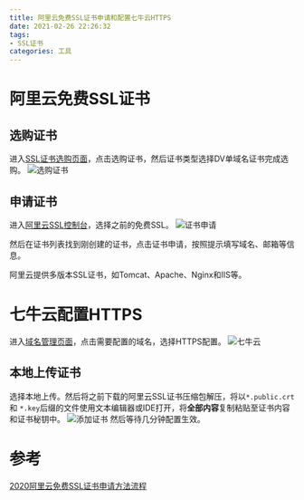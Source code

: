 ```yaml
---
title: 阿里云免费SSL证书申请和配置七牛云HTTPS
date: 2021-02-26 22:26:32
tags: 
- SSL证书
categories: 工具
---
```

# 阿里云免费SSL证书
## 选购证书

进入[SSL证书选购页面](https://www.aliyun.com/product/security/markets/aliyun/product/cas?spm=5176.12825654.h2v3icoap.635.e9392c4aHaG07V)，点击选购证书，然后证书类型选择DV单域名证书完成选购。
![选购证书](https://zqfile.banzheshenghuo.com/20210426220512.png)

## 申请证书

进入[阿里云SSL控制台](https://yundun.console.aliyun.com/?spm=a2c6h.12873639.0.0.6a3e45f8I5eLYa&p=cas#/overview/)，选择之前的免费SSL。
![证书申请](https://zqfile.banzheshenghuo.com/20210426220729.png)

然后在证书列表找到刚创建的证书，点击证书申请，按照提示填写域名、邮箱等信息。

阿里云提供多版本SSL证书，如Tomcat、Apache、Nginx和IIS等。

# 七牛云配置HTTPS

进入[域名管理页面](https://portal.qiniu.com/cdn/domain)，点击需要配置的域名，选择HTTPS配置。
![七牛云](https://zqfile.banzheshenghuo.com/20210426210215.png)

## 本地上传证书

选择本地上传。然后将之前下载的阿里云SSL证书压缩包解压，将以`*.public.crt`和 `*.key`后缀的文件使用文本编辑器或IDE打开，将**全部内容**复制粘贴至证书内容和证书秘钥中。
![添加证书](https://zqfile.banzheshenghuo.com/20210426210403.png)
然后等待几分钟配置生效。

# 参考
[2020阿里云免费SSL证书申请方法流程](https://developer.aliyun.com/article/766913)